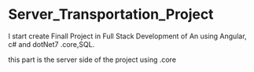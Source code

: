 # Server_Transportation_Project
I start create Finall Project in Full Stack Development of An  using
Angular, c# and dotNet7 .core,SQL.

this part is the server side of the project using .core 
